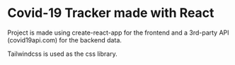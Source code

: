 # Covid-19 Tracker made with React

Project is made using create-react-app for the frontend and a 3rd-party API (covid19api.com) for the backend data.

Tailwindcss is used as the css library.

